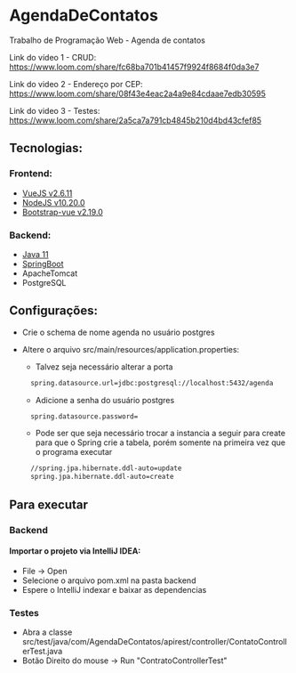 # AgendaDeContatos

Trabalho de Programação Web - Agenda de contatos

Link do vídeo 1 - CRUD: https://www.loom.com/share/fc68ba701b41457f9924f8684f0da3e7

Link do video 2 - Endereço por CEP: https://www.loom.com/share/08f43e4eac2a4a9e84cdaae7edb30595

Link do video 3 - Testes: https://www.loom.com/share/2a5ca7a791cb4845b210d4bd43cfef85
## Tecnologias:

### Frontend:
  - [VueJS v2.6.11](https://vuejs.org/)
  - [NodeJS v10.20.0](https://nodejs.org/pt-br/download/releases/)
  - [Bootstrap-vue v2.19.0](https://bootstrap-vue.org/)
### Backend:
  - [Java 11](https://www.oracle.com/java/technologies/javase-jdk11-downloads.html)
  - [SpringBoot](https://spring.io/)
  - ApacheTomcat
  - PostgreSQL

## Configurações:

  - Crie o schema de nome agenda no usuário postgres
  - Altere o arquivo src/main/resources/application.properties:
    - Talvez seja necessário alterar a porta
    ```bash
      spring.datasource.url=jdbc:postgresql://localhost:5432/agenda
    ```
  
    - Adicione a senha do usuário postgres
    ```bash
      spring.datasource.password=
     ```
  
    - Pode ser que seja necessário trocar a instancia a seguir para create para que o Spring crie a tabela, porém somente na primeira vez que o programa executar
    ```bash
      //spring.jpa.hibernate.ddl-auto=update
      spring.jpa.hibernate.ddl-auto=create
    ```
## Para executar

### Backend

#### Importar o projeto via IntelliJ IDEA:

  - File -> Open
  - Selecione o arquivo pom.xml na pasta backend
  - Espere o IntelliJ indexar e baixar as dependencias

### Testes
  - Abra a classe src/test/java/com/AgendaDeContatos/apirest/controller/ContatoControllerTest.java
  - Botão Direito do mouse -> Run "ContratoControllerTest"


